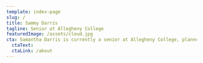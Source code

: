 ```yaml
---
template: index-page
slug: /
title: Sammy Darris
tagline: Senior at Allegheny College
featuredImage: /assets/cloud.jpg
cta: Samantha Darris is currently a senior at Allegheny College, planned to graduate in 2021. While double majoring in Integrative Informatics and International Studies, her time at Allegheny consists of a variety of responsibilities and roles. Both her jobs on campus aim to make Allegheny a more inclusive place and ensure that students are socially competent. She is the Equity and Inclusivity Intern in the Admissions Office, as well as the Team Leader for Allegheny’s Vote Everywhere Team with the Andrew Goodman Foundation. She is also the Secretary for the Black Girl Magic Club, as well as helping out in other diversity focused groups on campus. In her free time she enjoys dancing, and has been a member of the Allegheny College Dance Team for four years. She is passionate about social change and civic engagement, hoping to join the Peace Corp one day.
  ctaText: 
  ctaLink: /about
---
```

